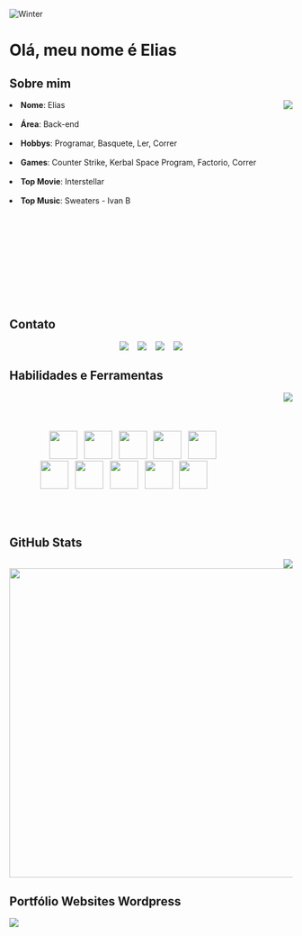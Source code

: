 ![Winter](https://i.redd.it/4vfjr9e1wuey.gif)

<h1> Olá, meu nome é Elias </h1>

<h2> Sobre mim </h2>









<div>
 <img src="https://i.pinimg.com/originals/0e/bb/9c/0ebb9c2d1a9af047ef120ff8bb606cc9.gif" align="right" />
</div>
<li><b>Nome</b>: Elias<br></li>
<br>
<li><b>Área</b>: Back-end</li>
<br>
<li><b>Hobbys</b>: Programar, Basquete, Ler, Correr</li>
<br>
<li><b>Games</b>: Counter Strike, Kerbal Space Program, Factorio, Correr</li>
<br>
<li><b>Top Movie</b>: Interstellar</li>
<br>
<li><b>Top Music</b>: Sweaters - Ivan B</li>
<br><br><br><br><br><br><br><br><br><br>



<h2> Contato </h2>

<div align="center">
 <a href="https://www.linkedin.com/in/elias-mathias-sand-243398234/"><img src="https://img.shields.io/badge/Linkedin-000?style=for-the-badge&logo=linkedin&logoColor=blue"></a>
 &nbsp;&nbsp;
 <a href="mailto:elias.coder1@gmail.com"><img src="https://img.shields.io/badge/Gmail-000?style=for-the-badge&logo=gmail"></a>
 &nbsp;&nbsp;
 <a href="https://www.instagram.com/estodante/"><img src="https://img.shields.io/badge/Instagram-000?style=for-the-badge&logo=instagram"></a>
 &nbsp;&nbsp;
 <a href="https://twitter.com/note_coder_"><img src="https://img.shields.io/badge/Twitter-000?style=for-the-badge&logo=twitter"></a>
</div>



<h2> Habilidades e Ferramentas</h2>

<div>
 <img src="https://i.pinimg.com/originals/39/3d/c6/393dc67bfedcfad62a1ae4c2dd83cbbd.gif" align="right" />
</div>
<div><br><br><br><br>
 &nbsp; &nbsp; &nbsp; &nbsp; &nbsp; &nbsp; &nbsp; &nbsp; &nbsp;
 <img src ="https://cdn.jsdelivr.net/gh/devicons/devicon/icons/java/java-original.svg" width=50px;>
 &nbsp;
 <img src ="https://cdn.jsdelivr.net/gh/devicons/devicon/icons/html5/html5-original.svg" width=50px;>
 &nbsp;
 <img src ="https://cdn.jsdelivr.net/gh/devicons/devicon/icons/css3/css3-original.svg" width=50px;>
 &nbsp;
 <img src ="https://cdn.jsdelivr.net/gh/devicons/devicon/icons/javascript/javascript-original.svg" width=50px;>
 &nbsp;
 <img src ="https://cdn.jsdelivr.net/gh/devicons/devicon/icons/python/python-original.svg" width=50px;>
 &nbsp;
 <br>
 &nbsp; &nbsp; &nbsp; &nbsp; &nbsp; &nbsp; &nbsp;
 <img src ="https://cdn.jsdelivr.net/gh/devicons/devicon/icons/c/c-original.svg" width=50px;>
 &nbsp;
 <img src ="https://cdn.jsdelivr.net/gh/devicons/devicon/icons/git/git-original.svg" width=50px;>
 &nbsp;
 <img src ="https://user-images.githubusercontent.com/3369400/139447912-e0f43f33-6d9f-45f8-be46-2df5bbc91289.png" width=50px;>
 &nbsp;
 <img src ="https://cdn.jsdelivr.net/gh/devicons/devicon/icons/vscode/vscode-original.svg" width=50px;>
 &nbsp;
 <img src ="https://cdn.jsdelivr.net/gh/devicons/devicon/icons/intellij/intellij-original.svg" width=50px;>
</div>
<br><br><br>

<h2> GitHub Stats </h2>

<img src="https://media.tenor.com/c6YiNkNxifgAAAAj/ghost.gif.gif" align="right">
<img src="https://github-readme-stats.vercel.app/api?username=EliasNote&theme=transparent&bg_color=000&border_color=ffffff&show_icons=true&icon_color=1246AB&title_color=1246AB&text_color=FFF" width=550px;>



<h2> Portfólio Websites Wordpress </h2>

<a href="https://eliassudan.com.br"><img src="https://img.shields.io/badge/Portfólio-100000?style=for-the-badge&logoColor=white"></a>
